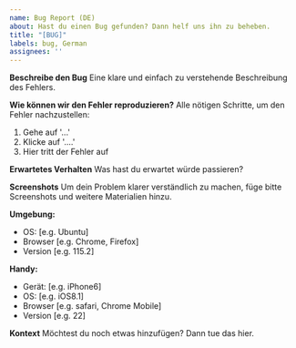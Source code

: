 ```yaml
---
name: Bug Report (DE)
about: Hast du einen Bug gefunden? Dann helf uns ihn zu beheben.
title: "[BUG]"
labels: bug, German
assignees: ''
---
```


**Beschreibe den Bug**
Eine klare und einfach zu verstehende Beschreibung des Fehlers.

**Wie können wir den Fehler reproduzieren?**
Alle nötigen Schritte, um den Fehler nachzustellen:

1. Gehe auf '...'
2. Klicke auf '....'
3. Hier tritt der Fehler auf

**Erwartetes Verhalten**
Was hast du erwartet würde passieren?

**Screenshots**
Um dein Problem klarer verständlich zu machen, füge bitte Screenshots und weitere Materialien hinzu.

**Umgebung:**

- OS: [e.g. Ubuntu]
- Browser [e.g. Chrome, Firefox]
- Version [e.g. 115.2]

**Handy:**

- Gerät: [e.g. iPhone6]
- OS: [e.g. iOS8.1]
- Browser [e.g. safari, Chrome Mobile]
- Version [e.g. 22]

**Kontext**
Möchtest du noch etwas hinzufügen? Dann tue das hier.
